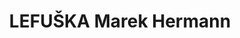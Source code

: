 ---
id: ce68f964-bd40-46da-b174-97da6e4981d0
title: LEFUŠKA Marek Hermann
price: 100000
year: 2012
description: Cílem projektu je založit tradici pravidelné letní fulnecké školy (LEFUŠKY), vzdělávací akce pro širokou veřejnost se zaměřením na výchovu předškolních dětí, osobní rozvoj a komunitní rozvoj (co všechno můžeme dělat, aby se nám na malém městě žilo společně dobře). Díky nadačnímu příspěvku budou moci zájemcům přednášet špičkoví lektoři z celé ČR.
kouskovani: false
locationName: undefined
position:
  lng: 17.9135027904641
  lat: 49.71428001171857
---